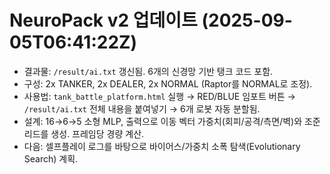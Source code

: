 # NeuroPack v2 업데이트 (2025-09-05T06:41:22Z)

- 결과물: `/result/ai.txt` 갱신됨. 6개의 신경망 기반 탱크 코드 포함.
- 구성: 2x TANKER, 2x DEALER, 2x NORMAL (Raptor를 NORMAL로 조정).
- 사용법: `tank_battle_platform.html` 실행 → RED/BLUE 임포트 버튼 → `/result/ai.txt` 전체 내용을 붙여넣기 → 6개 로봇 자동 분할됨.
- 설계: 16→6→5 소형 MLP, 출력으로 이동 벡터 가중치(회피/공격/측면/벽)와 조준 리드를 생성. 프레임당 경량 계산.
- 다음: 셀프플레이 로그를 바탕으로 바이어스/가중치 소폭 탐색(Evolutionary Search) 계획.

